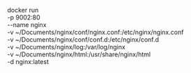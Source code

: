 docker run \
-p 9002:80 \
--name nginx \
-v ~/Documents/nginx/conf/nginx.conf:/etc/nginx/nginx.conf \
-v ~/Documents/nginx/conf/conf.d:/etc/nginx/conf.d \
-v ~/Documents/nginx/log:/var/log/nginx \
-v ~/Documents/nginx/html:/usr/share/nginx/html \
-d nginx:latest
